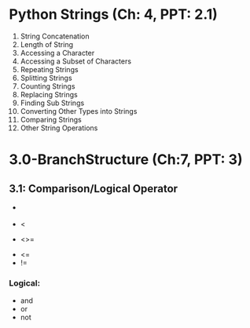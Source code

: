 # Python Strings (Ch: 4, PPT: 2.1)
1. String Concatenation
2. Length of String
3. Accessing a Character
4. Accessing a Subset of Characters
5. Repeating Strings
6. Splitting Strings
6. Counting Strings
8. Replacing Strings
9. Finding Sub Strings
10. Converting Other Types into Strings
11. Comparing Strings
12. Other String Operations 

# 3.0-BranchStructure (Ch:7, PPT: 3)
## 3.1: Comparison/Logical Operator
- >
- <
* <>=
- <=
- !=

### Logical:
- and
- or
- not


